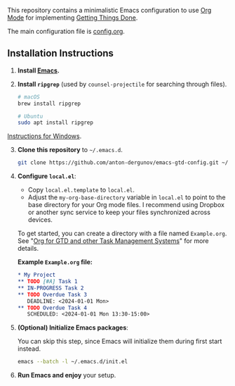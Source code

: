 This repository contains a minimalistic Emacs configuration to use [Org Mode](https://orgmode.org/) for implementing [Getting Things Done](https://en.wikipedia.org/wiki/Getting_Things_Done).

The main configuration file is [config.org](config.org).

## Installation Instructions

1. **Install [Emacs](https://www.gnu.org/software/emacs/download.html).**

2. **Install `ripgrep`** (used by `counsel-projectile` for searching through files).

   ```bash
   # macOS
   brew install ripgrep

   # Ubuntu
   sudo apt install ripgrep
   ```

  [Instructions for Windows](https://stackoverflow.com/questions/76666894/how-to-install-ripgrep-on-windows).

3. **Clone this repository** to `~/.emacs.d`.

   ```bash
   git clone https://github.com/anton-dergunov/emacs-gtd-config.git ~/.emacs.d
   ```

4. **Configure `local.el`**:

   - Copy `local.el.template` to `local.el`.
   - Adjust the `my-org-base-directory` variable in `local.el` to point to the base directory for your Org mode files. I recommend using Dropbox or another sync service to keep your files synchronized across devices.

   To get started, you can create a directory with a file named `Example.org`. See "[Org for GTD and other Task Management Systems](https://orgmode.org/worg/org-gtd-etc.html)" for more details.

   **Example `Example.org` file:**

   ```org
   * My Project
   ** TODO [#A] Task 1
   ** IN-PROGRESS Task 2
   ** TODO Overdue Task 3
      DEADLINE: <2024-01-01 Mon>
   ** TODO Overdue Task 4
      SCHEDULED: <2024-01-01 Mon 13:30-15:00>
   ```

5. **(Optional) Initialize Emacs packages**:

   You can skip this step, since Emacs will initialize them during first start instead.

   ```bash
   emacs --batch -l ~/.emacs.d/init.el
   ```

6. **Run Emacs and enjoy** your setup.
